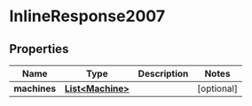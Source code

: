 
# InlineResponse2007

## Properties
Name | Type | Description | Notes
------------ | ------------- | ------------- | -------------
**machines** | [**List&lt;Machine&gt;**](Machine.md) |  |  [optional]



